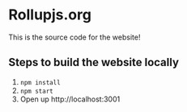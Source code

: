 # Rollupjs.org

This is the source code for the website!

## Steps to build the website locally

1. `npm install`
2. `npm start`
3. Open up http://localhost:3001
